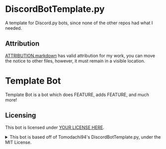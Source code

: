 <!-- Remove all text from this comment to the other comment, then fill out the remaining text. -->

# DiscordBotTemplate.py
A template for Discord.py bots, since none of the other repos had what I needed.

## Attribution
[ATTRIBUTION.markdown](ATTRIBUTION.markdown) has valid attribution for my work, you can move the notice to other files, however, it must remain in a visible location.

<!-- END OF PROJECT README.markdown -->

<!-- START OF TEMPLATE README -->

# Template Bot
Template Bot is a bot which does FEATURE, adds FEATURE, and much more!

## Licensing
This bot is licensed under [YOUR LICENSE HERE](LICENSE.markdown).

<details>
<summary>This bot is based off of Tomodachi94's DiscordBotTemplate.py, under the MIT License.</summary>

<!-- This is valid attribution of my work, make sure to attribute any other programs, etc. used in your program! -->

## MIT License

Copyright (c) 2021 Tomodachi94

Permission is hereby granted, free of charge, to any person obtaining a copy
of this software and associated documentation files (the "Software"), to deal
in the Software without restriction, including without limitation the rights
to use, copy, modify, merge, publish, distribute, sublicense, and/or sell
copies of the Software, and to permit persons to whom the Software is
furnished to do so, subject to the following conditions:

The above copyright notice and this permission notice shall be included in all
copies or substantial portions of the Software.

**The software is provided "as is", without warranty of any kind, express or
implied, including but not limited to the warranties of merchantability,
fitness for a particular purpose and noninfringement. in no event shall the
authors or copyright holders be liable for any claim, damages or other
liability, whether in an action of contract, tort or otherwise, arising from,
out of or in connection with the software or the use or other dealings in the
software.**

</details>  